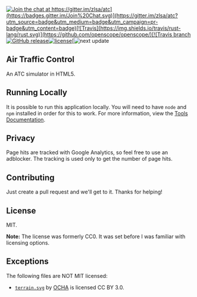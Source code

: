 [![Join the chat at https://gitter.im/zlsa/atc](https://badges.gitter.im/Join%20Chat.svg)](https://gitter.im/zlsa/atc?utm_source=badge&utm_medium=badge&utm_campaign=pr-badge&utm_content=badge)[![Travis](https://img.shields.io/travis/rust-lang/rust.svg)](https://github.com/openscope/openscope/)[![Travis branch](https://img.shields.io/travis/rust-lang/rust/master.svg)](https://github.com/openscope/openscope/tree/master)[![GitHub release](https://img.shields.io/github/release/qubyte/rubidium.svg)](https://github.com/openscope/openscope)[![license](https://img.shields.io/github/license/mashape/apistatus.svg)](https://github.com/openscope/openscope)[![next update](https://img.shields.io/badge/next%20update-March%2019%2C%202017-blue.svg)

## Air Traffic Control

An ATC simulator in HTML5.

## Running Locally
It is possible to run this application locally. You will need to have `node` and `npm` installed in order for this to work. For more information, view the [Tools Documentation](tools/README.md).

## Privacy

Page hits are tracked with Google Analytics, so feel free to use an
adblocker. The tracking is used only to get the number of page hits.

## Contributing

Just create a pull request and we'll get to it. Thanks for helping!

## License

MIT.

**Note:** The license was formerly CC0. It was set before I was familiar with licensing options.

## Exceptions

The following files are NOT MIT licensed:

* [`terrain.svg`](http://www.flaticon.com/free-icon/mountain-summit_27798) by [OCHA](http://www.flaticon.com/authors/ocha) is licensed CC BY 3.0.

<!--

## Donate

bitcoin: 1PLsixE3eYPL86VJJEV3t1E6LTVvmVHoe3

-->
